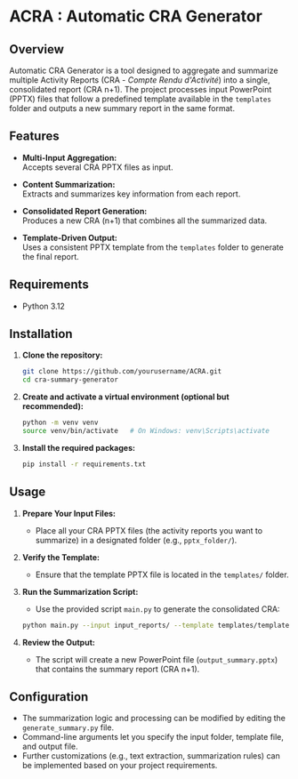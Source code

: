 # ACRA : Automatic CRA Generator

## Overview

Automatic CRA Generator is a tool designed to aggregate and summarize multiple Activity Reports (CRA - *Compte Rendu d'Activité*) into a single, consolidated report (CRA n+1). The project processes input PowerPoint (PPTX) files that follow a predefined template available in the `templates` folder and outputs a new summary report in the same format.

## Features

- **Multi-Input Aggregation:**  
  Accepts several CRA PPTX files as input.

- **Content Summarization:**  
  Extracts and summarizes key information from each report.

- **Consolidated Report Generation:**  
  Produces a new CRA (n+1) that combines all the summarized data.

- **Template-Driven Output:**  
  Uses a consistent PPTX template from the `templates` folder to generate the final report.

## Requirements
- Python 3.12
## Installation

1. **Clone the repository:**
   ```bash
   git clone https://github.com/yourusername/ACRA.git
   cd cra-summary-generator
   ```

2. **Create and activate a virtual environment (optional but recommended):**
   ```bash
   python -m venv venv
   source venv/bin/activate   # On Windows: venv\Scripts\activate
   ```

3. **Install the required packages:**
   ```bash
   pip install -r requirements.txt
   ```

## Usage

1. **Prepare Your Input Files:**
   - Place all your CRA PPTX files (the activity reports you want to summarize) in a designated folder (e.g., `pptx_folder/`).

2. **Verify the Template:**
   - Ensure that the template PPTX file is located in the `templates/` folder.

3. **Run the Summarization Script:**
   - Use the provided script `main.py` to generate the consolidated CRA:
   ```bash
   python main.py --input input_reports/ --template templates/template.pptx --output output_summary.pptx
   ```

4. **Review the Output:**
   - The script will create a new PowerPoint file (`output_summary.pptx`) that contains the summary report (CRA n+1).

## Configuration

- The summarization logic and processing can be modified by editing the `generate_summary.py` file.
- Command-line arguments let you specify the input folder, template file, and output file.
- Further customizations (e.g., text extraction, summarization rules) can be implemented based on your project requirements.

